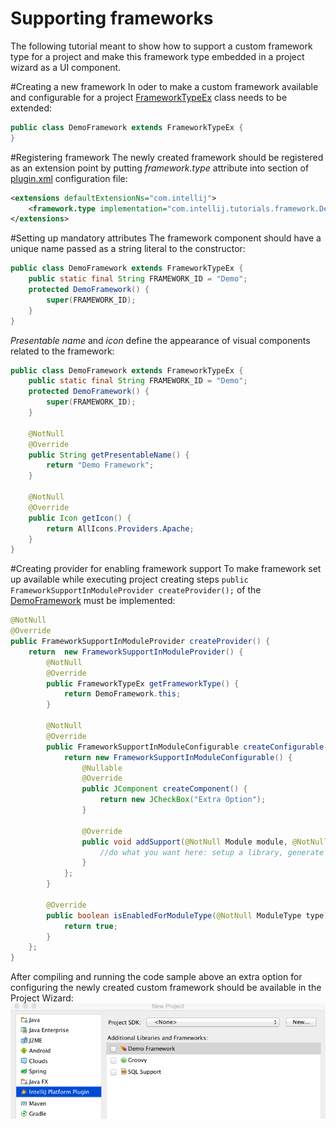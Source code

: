 Supporting frameworks
===============

The following tutorial meant to show how to support a custom framework type for a project and make this framework type embedded in a project wizard as a UI component.

#Creating a new framework
In oder to make a custom framework available and configurable for a project
[FrameworkTypeEx]()
class needs to be extended:
```java
public class DemoFramework extends FrameworkTypeEx {
}
```

#Registering framework
The newly created framework should be registered as an extension point by putting *framework.type* attribute into *<extensions>* section of
[plugin.xml]()
configuration file:
```xml
<extensions defaultExtensionNs="com.intellij">
    <framework.type implementation="com.intellij.tutorials.framework.DemoFramework"/>
</extensions>
```

#Setting up mandatory attributes
The framework component should have a unique name passed as a string literal to the constructor:

```java
public class DemoFramework extends FrameworkTypeEx {
    public static final String FRAMEWORK_ID = "Demo";
    protected DemoFramework() {
        super(FRAMEWORK_ID);
    }
}
```

*Presentable name* and *icon* define the appearance of visual components related to the framework:

```java
public class DemoFramework extends FrameworkTypeEx {
    public static final String FRAMEWORK_ID = "Demo";
    protected DemoFramework() {
        super(FRAMEWORK_ID);
    }

    @NotNull
    @Override
    public String getPresentableName() {
        return "Demo Framework";
    }

    @NotNull
    @Override
    public Icon getIcon() {
        return AllIcons.Providers.Apache;
    }
}
```

#Creating provider for enabling framework support
To make framework set up available while executing project creating steps ```public FrameworkSupportInModuleProvider createProvider();```
of the
[DemoFramework]()
must be implemented:

```java
@NotNull
@Override
public FrameworkSupportInModuleProvider createProvider() {
    return  new FrameworkSupportInModuleProvider() {
        @NotNull
        @Override
        public FrameworkTypeEx getFrameworkType() {
            return DemoFramework.this;
        }

        @NotNull
        @Override
        public FrameworkSupportInModuleConfigurable createConfigurable(@NotNull FrameworkSupportModel model) {
            return new FrameworkSupportInModuleConfigurable() {
                @Nullable
                @Override
                public JComponent createComponent() {
                    return new JCheckBox("Extra Option");
                }

                @Override
                public void addSupport(@NotNull Module module, @NotNull ModifiableRootModel model, @NotNull ModifiableModelsProvider provider) {
                    //do what you want here: setup a library, generate a specific file, etc
                }
            };
        }

        @Override
        public boolean isEnabledForModuleType(@NotNull ModuleType type) {
            return true;
        }
    };
}
```

After compiling and running the code sample above an extra option for configuring the newly created custom framework should be available in the Project Wizard:
![Custom Framework Support](img/custom_framework.png)





